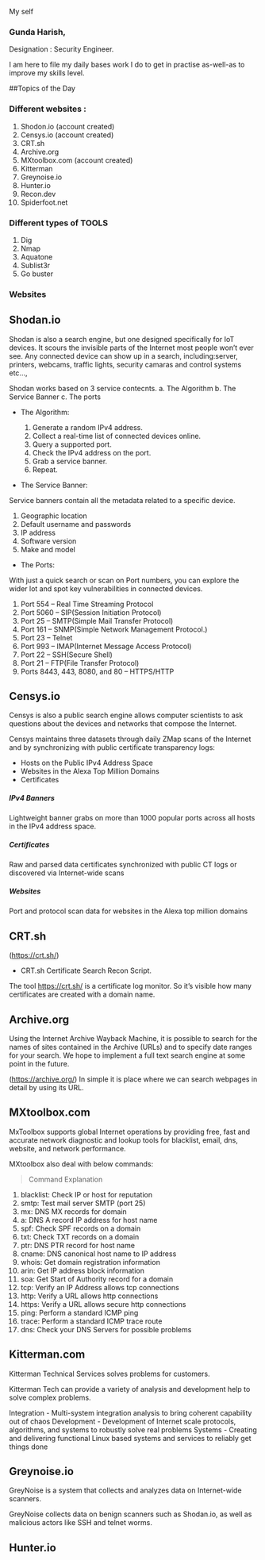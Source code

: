 My self 
### Gunda Harish, 
Designation : Security Engineer.

I am here to file my daily bases work I do to get in practise as-well-as to improve my skills level.

##Topics of the Day 

### Different websites : 
1. Shodon.io (account created)
2. Censys.io (account created)
3. CRT.sh
4. Archive.org
5. MXtoolbox.com (account created)
6. Kitterman
7. Greynoise.io
8. Hunter.io
9. Recon.dev
10. Spiderfoot.net

### Different types of TOOLS 
1. Dig
2. Nmap
3. Aquatone
4. Sublist3r
5. Go buster

### Websites 

## Shodan.io

Shodan is also a search engine, but one designed specifically for IoT devices. It scours the invisible parts of the Internet most people won’t ever see. Any connected device can show up in a search, including:server, printers, webcams, traffic lights, security camaras and control systems etc...,

Shodan works based on 3 service contecnts. 
a. The Algorithm
b. The Service Banner
c. The ports

* The Algorithm:

   1. Generate a random IPv4 address.
   2. Collect a real-time list of connected devices online.
   3. Query a supported port.
   4. Check the IPv4 address on the port.
   5. Grab a service banner.
   6. Repeat.

* The Service Banner:

Service banners contain all the metadata related to a specific device.

   1. Geographic location
   2. Default username and passwords
   3. IP address
   4. Software version
   5. Make and model

* The Ports:

 With just a quick search or scan on Port numbers, you can explore the wider lot and spot key vulnerabilities in connected devices.
   1. Port 554 – Real Time Streaming Protocol
   2. Port 5060 – SIP(Session Initiation Protocol)
   3. Port 25 – SMTP(Simple Mail Transfer Protocol)
   4. Port 161 – SNMP(Simple Network Management Protocol.)
   5. Port 23 – Telnet
   6. Port 993 – IMAP(Internet Message Access Protocol)
   7. Port 22 – SSH(Secure Shell)
   8. Port 21 – FTP(File Transfer Protocol)
   9. Ports 8443, 443, 8080, and 80 – HTTPS/HTTP
 
## Censys.io

Censys is also a public search engine allows computer scientists to ask questions about the devices and networks that compose the Internet.

Censys maintains three datasets through daily ZMap scans of the Internet and by synchronizing with public certificate transparency logs:

   * Hosts on the Public IPv4 Address Space
   * Websites in the Alexa Top Million Domains
   * Certificates

##### IPv4 Banners

Lightweight banner grabs on more than 1000 popular ports across all hosts in the IPv4 address space.

##### Certificates 

Raw and parsed data certificates synchronized with public CT logs or discovered via Internet-wide scans 

##### Websites 

Port and protocol scan data for websites in the Alexa top million domains 



## CRT.sh
(https://crt.sh/)

* CRT.sh Certificate Search Recon Script.

The tool https://crt.sh/ is a certificate log monitor. So it’s visible how many certificates are created with a domain name.



## Archive.org


Using the Internet Archive Wayback Machine, it is possible to search for the names of sites contained in the Archive (URLs) and to specify date ranges for your search. We hope to implement a full text search engine at some point in the future.

(https://archive.org/) In simple it is place where we can search webpages in detail by using its URL.

## MXtoolbox.com


MxToolbox supports global Internet operations by providing free, fast and accurate network diagnostic and lookup tools for blacklist, email, dns, website, and network performance.

MXtoolbox also deal with below commands:

>Command 	  	Explanation
1. blacklist: 	  	Check IP or host for reputation
2. smtp: 	  	Test mail server SMTP (port 25)
3. mx: 	  	DNS MX records for domain
4. a: 	  	DNS A record IP address for host name
5. spf: 	  	Check SPF records on a domain
6. txt: 	  	Check TXT records on a domain
7. ptr: 	  	DNS PTR record for host name
8. cname: 	  	DNS canonical host name to IP address
9. whois: 	  	Get domain registration information
10. arin: 		Get IP address block information
11. soa: 		Get Start of Authority record for a domain
12. tcp: 		Verify an IP Address allows tcp connections
13. http: 		Verify a URL allows http connections  
14. https: 		Verify a URL allows secure http connections  
15. ping: 		Perform a standard ICMP ping
16. trace: 		Perform a standard ICMP trace route
17. dns: 		Check your DNS Servers for possible problems 


## Kitterman.com

Kitterman Technical Services solves problems for customers.

Kitterman Tech can provide a variety of analysis and development help to solve complex problems.

Integration - Multi-system integration analysis to bring coherent capability out of chaos
Development - Development of Internet scale protocols, algorithms, and systems to robustly solve real problems
Systems - Creating and delivering functional Linux based systems and services to reliably get things done


## Greynoise.io

GreyNoise is a system that collects and analyzes data on Internet-wide scanners. 

GreyNoise collects data on benign scanners such as Shodan.io, as well as malicious actors like SSH and telnet worms.


## Hunter.io

